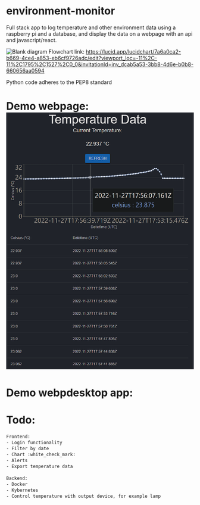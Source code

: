 # environment-monitor
Full stack app to log temperature and other environment data using a raspberry pi and a database, and display the data on a webpage with an api and javascript/react.

![Blank diagram](https://user-images.githubusercontent.com/74188272/203543413-4b3c1ada-e7ae-4767-ba83-764ca7f4d743.jpeg)
Flowchart link: https://lucid.app/lucidchart/7a6a0ca2-b669-4ce4-a853-eb6cf9726adc/edit?viewport_loc=-11%2C-11%2C1795%2C1527%2C0_0&invitationId=inv_dcab5a53-3bb8-4d6e-b0b8-660656aa0594

Python code adheres to the PEP8 standard 

# Demo webpage: ![Alt text](Demo-screenshot.png)

# Demo webpdesktop app:



# Todo:
    Frontend:
    - Login functionality
    - Filter by date
    - Chart :white_check_mark:
    - Alerts
    - Export temperature data

    Backend: 
    - Docker
    - Kybernetes
    - Control temperature with output device, for example lamp
